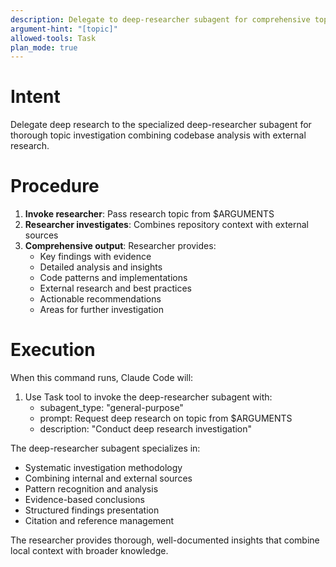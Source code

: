 ```yaml
---
description: Delegate to deep-researcher subagent for comprehensive topic investigation
argument-hint: "[topic]"
allowed-tools: Task
plan_mode: true
---
```



# Intent

Delegate deep research to the specialized deep-researcher subagent for thorough topic investigation combining codebase analysis with external research.

# Procedure

1. **Invoke researcher**: Pass research topic from $ARGUMENTS
2. **Researcher investigates**: Combines repository context with external sources
3. **Comprehensive output**: Researcher provides:
   - Key findings with evidence
   - Detailed analysis and insights
   - Code patterns and implementations
   - External research and best practices
   - Actionable recommendations
   - Areas for further investigation

# Execution

When this command runs, Claude Code will:

1. Use Task tool to invoke the deep-researcher subagent with:
   - subagent_type: "general-purpose"
   - prompt: Request deep research on topic from $ARGUMENTS
   - description: "Conduct deep research investigation"

The deep-researcher subagent specializes in:
- Systematic investigation methodology
- Combining internal and external sources
- Pattern recognition and analysis
- Evidence-based conclusions
- Structured findings presentation
- Citation and reference management

The researcher provides thorough, well-documented insights that combine local context with broader knowledge.